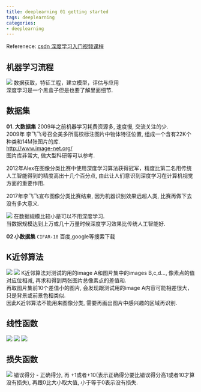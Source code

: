 ```yaml
---
title: deeplearning 01 getting started
tags: deeplearning
categories:
- deeplearning
---
```


Referenece: [csdn 深度学习入门视频课程](https://edu.csdn.net/course/detail/3921)

## **机器学习流程**
![](01.PNG)
数据获取，特征工程，建立模型，评估与应用  
深度学习是一个黑盒子但是也要了解里面细节.  
<!-- more -->

## **数据集**
**01. 大数据集**
2009年之前机器学习耗费资源多, 速度慢, 交流关注的少.  
2009年 李飞飞号召全美多所高校标注图片中物体特征位置, 组成一个含有22K个种类和14M张图片的库.  
http://www.image-net.org/  
图片库非常大, 做大型科研等可以参考.  

2012年Alex在图像分类比赛中使用深度学习算法获得冠军，精度比第二名用传统人工智能得到的精度高出十几个百分点, 由此让人们意识到深度学习在计算机视觉方面的重要作用.

2017年李飞飞宣布图像分类比赛结束, 因为机器识别效果远超人类, 比赛再做下去没有多大意义.

![](02.PNG)
在数据规模比较小是可以不用深度学习.  
当数据规模达到上万或几十万量时候深度学习效果比传统人工智能好.  

**02 小数据集**
`CIFAR-10` 百度,google等搜索下载

## **K近邻算法**
![](03.PNG)
![](04.PNG)
K近邻算法对测试的用的image A和图片集中的images B,c,d..., 像素点的值对应位相减, 再求和得到两张图片总像素点的差值和.  
再取图片集前10个差值小的图片, 会发现跟测试用的image A内容可能相差很大，只是背景或前景色相类似.  
因此K近邻算法不能用来图像分类, 需要再画出图片中感兴趣的区域再识别.  


## **线性函数**
![](05.PNG)
![](06.PNG)
![](07.PNG)

## **损失函数**
![](08.PNG)
错误得分 - 正确得分, 再 +1或者+10(表示正确得分要比错误得分高1或者10才算没有损失), 再跟0比大小取大值, 小于等于0表示没有损失.  






